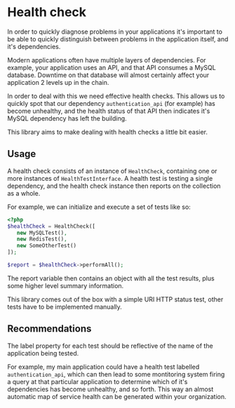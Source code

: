 # Health check
In order to quickly diagnose problems in your applications it's important to be able to quickly distinguish between problems in the application itself, and it's dependencies.

Modern applications often have multiple layers of dependencies. For example, your application uses an API, and that API consumes a MySQL database. Downtime on that database will almost certainly affect your application 2 levels up in the chain.

In order to deal with this we need effective health checks. This allows us to quickly spot that our dependency `authentication_api` (for example) has become unhealthy, and the health status of that API then indicates it's MySQL dependency has left the building.

This library aims to make dealing with health checks a little bit easier.

## Usage
A health check consists of an instance of `HealthCheck`, containing one or more instances of `HealthTestInterface`. A health test is testing a single dependency, and the health check instance then reports on the collection as a whole.

For example, we can initialize and execute a set of tests like so:

```php
<?php
$healthCheck = HealthCheck([
   new MySQLTest(),
   new RedisTest(),
   new SomeOtherTest()
]);

$report = $healthCheck->performAll();
```

The report variable then contains an object with all the test results, plus some higher level summary information.

This library comes out of the box with a simple URI HTTP status test, other tests have to be implemented manually.

## Recommendations
The label property for each test should be reflective of the name of the application being tested.

For example, my main application could have a health test labelled `authentication_api`, which can then lead to some montitoring system firing a query at that particular application to determine which of it's dependencies has become unhealthy, and so forth.
This way an almost automatic map of service health can be generated within your organization. 
